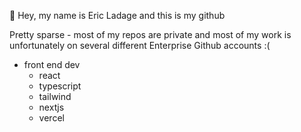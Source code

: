 👋 Hey, my name is Eric Ladage and this is my github

Pretty sparse - most of my repos are private and most of my work is unfortunately on several different Enterprise Github accounts :(


- front end dev
   - react
   - typescript
   - tailwind
   - nextjs
   - vercel

<!---
eladage/eladage is a ✨ special ✨ repository because its `README.md` (this file) appears on your GitHub profile.
You can click the Preview link to take a look at your changes.
--->
